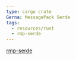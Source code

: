 ```yaml
---
type: cargo crate
Gerna: MessagePack Serde
tags:
  - resources/rust
  - rmp-serde
---
```


[rmp-serde](https://crates.io/crates/rmp-serde)
